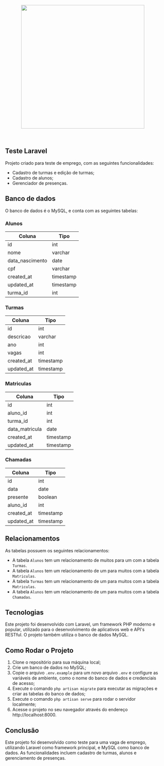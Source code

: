 <p align="center"><a href="https://laravel.com" target="_blank"><img src="https://raw.githubusercontent.com/laravel/art/master/logo-lockup/5%20SVG/2%20CMYK/1%20Full%20Color/laravel-logolockup-cmyk-red.svg" width="400"></a></p>
<br>

## Teste Laravel

Projeto criado para teste de emprego, com as seguintes funcionalidades:

- Cadastro de turmas e edição de turmas;
- Cadastro de alunos;
- Gerenciador de presenças.

## Banco de dados

O banco de dados é o MySQL, e conta com as seguintes tabelas:

### Alunos

| Coluna        | Tipo       |
| ------------- | ---------- |
| id            | int        |
| nome          | varchar    |
| data_nascimento | date      |
| cpf           | varchar    |
| created_at    | timestamp  |
| updated_at    | timestamp  |
| turma_id      | int        |

### Turmas

| Coluna        | Tipo       |
| ------------- | ---------- |
| id            | int        |
| descricao     | varchar    |
| ano           | int        |
| vagas         | int        |
| created_at    | timestamp  |
| updated_at    | timestamp  |

### Matriculas

| Coluna        | Tipo       |
| ------------- | ---------- |
| id            | int        |
| aluno_id      | int        |
| turma_id      | int        |
| data_matricula| date       |
| created_at    | timestamp  |
| updated_at    | timestamp  |

### Chamadas

| Coluna        | Tipo       |
| ------------- | ---------- |
| id            | int        |
| data          | date       |
| presente      | boolean    |
| aluno_id      | int        |
| created_at    | timestamp  |
| updated_at    | timestamp  |

## Relacionamentos

As tabelas possuem os seguintes relacionamentos:

- A tabela `Alunos` tem um relacionamento de muitos para um com a tabela `Turmas`.
- A tabela `Alunos` tem um relacionamento de um para muitos com a tabela `Matriculas`.
- A tabela `Turmas` tem um relacionamento de um para muitos com a tabela `Matriculas`.
- A tabela `Alunos` tem um relacionamento de um para muitos com a tabela `Chamadas`.

## Tecnologias

Este projeto foi desenvolvido com Laravel, um framework PHP moderno e popular, utilizado para o desenvolvimento de aplicativos web e API's RESTful. O projeto também utiliza o banco de dados MySQL.


## Como Rodar o Projeto

1. Clone o repositório para sua máquina local;
2. Crie um banco de dados no MySQL;
3. Copie o arquivo `.env.example` para um novo arquivo `.env` e configure as variáveis de ambiente, como o nome do banco de dados e credenciais de acesso;
4. Execute o comando `php artisan migrate` para executar as migrações e criar as tabelas do banco de dados;
5. Execute o comando `php artisan serve` para rodar o servidor localmente;
6. Acesse o projeto no seu navegador através do endereço http://localhost:8000.

## Conclusão

Este projeto foi desenvolvido como teste para uma vaga de emprego, utilizando Laravel como framework principal, e MySQL como banco de dados. As funcionalidades incluem cadastro de turmas, alunos e gerenciamento de presenças.
